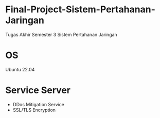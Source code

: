 # Final-Project-Sistem-Pertahanan-Jaringan
Tugas Akhir Semester 3 Sistem Pertahanan Jaringan


# OS
Ubuntu 22.04

# Service Server
- DDos Mitigation Service
- SSL/TLS Encryption

